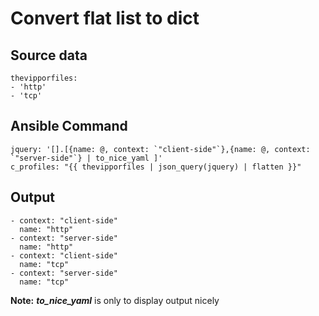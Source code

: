 # Convert flat list to dict

## Source data
```
thevipporfiles: 
- 'http'
- 'tcp'
```

## Ansible Command

```
jquery: '[].[{name: @, context: `"client-side"`},{name: @, context: `"server-side"`} | to_nice_yaml ]'
c_profiles: "{{ thevipporfiles | json_query(jquery) | flatten }}"
```

## Output

```
- context: "client-side"
  name: "http"
- context: "server-side"
  name: "http"
- context: "client-side"
  name: "tcp"
- context: "server-side"
  name: "tcp"
```
**Note:** ***to_nice_yaml*** is only to display output nicely
